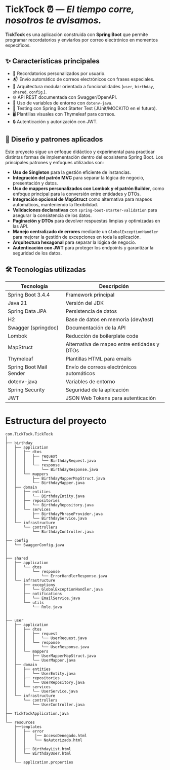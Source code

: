 # TickTock ⏰ — *El tiempo corre, nosotros te avisamos.*

**TickTock** es una aplicación construida con **Spring Boot** que permite programar recordatorios y enviarlos por correo electrónico en momentos específicos.

## ✨ Características principales

- 🔔 Recordatorios personalizados por usuario.
- 📬 Envío automático de correos electrónicos con frases especiales.
- 🧩 Arquitectura modular orientada a funcionalidades (`user`, `birthday`, `shared`, `config`.).
- 🌐 API REST documentada con Swagger/OpenAPI.
- 🌱 Uso de variables de entorno con `dotenv-java`.
- 🧪 Testing con Spring Boot Starter Test (JUnit/MOCKITO en el futuro).
- 🖥️ Plantillas visuales con Thymeleaf para correos.
- 🔒 Autenticación y autorización con JWT.

## 🔧 Diseño y patrones aplicados

Este proyecto sigue un enfoque didáctico y experimental para practicar distintas formas de implementación dentro del ecosistema Spring Boot. Los principales patrones y enfoques utilizados son:

- **Uso de Singleton** para la gestión eficiente de instancias.
- **Integración del patrón MVC** para separar la lógica de negocio, presentación y datos.
- **Uso de mappers personalizados con Lombok y el patrón Builder**, como enfoque principal para la conversión entre entidades y DTOs.
- **Integración opcional de MapStruct** como alternativa para mapeos automáticos, manteniendo la flexibilidad.
- **Validaciones declarativas** con `spring-boot-starter-validation` para asegurar la consistencia de los datos.
- **Paginación y DTOs** para devolver respuestas limpias y optimizadas en las API.
- **Manejo centralizado de errores** mediante un `GlobalExceptionHandler` para mejorar la gestión de excepciones en toda la aplicación.
- **Arquitectura hexagonal** para separar la lógica de negocio.
- **Autenticación con JWT** para proteger los endpoints y garantizar la seguridad de los datos.


## 🛠️ Tecnologías utilizadas

| Tecnología           | Descripción                                |
|----------------------|--------------------------------------------|
| Spring Boot 3.4.4    | Framework principal                        |
| Java 21              | Versión del JDK                           |
| Spring Data JPA      | Persistencia de datos                     |
| H2                   | Base de datos en memoria (dev/test)       |
| Swagger (springdoc)  | Documentación de la API                   |
| Lombok               | Reducción de boilerplate code             |
| MapStruct            | Alternativa de mapeo entre entidades y DTOs |
| Thymeleaf            | Plantillas HTML para emails               |
| Spring Boot Mail Sender  | Envío de correos electrónicos automáticos|
| dotenv-java          | Variables de entorno                      |
| Spring Security      | Seguridad de la aplicación                |
| JWT                  | JSON Web Tokens para autenticación        |


# Estructura del proyecto
```plaintext
com.TickTock.TickTock
│
├── birthday
│   ├── application
│   │   ├── dtos
│   │   │   ├── request
│   │   │   │   └── BirthdayRequest.java
│   │   │   └── response
│   │   │       └── BirthdayResponse.java
│   │   └── mappers
│   │       ├── BirthdayMapperMapStruct.java
│   │       └── BirthdayMapper.java
│   ├── domain
│   │   ├── entities
│   │   │   └── BirthdayEntity.java
│   │   ├── repositories
│   │   │   └── BirthdayRepository.java
│   │   └── services
│   │       ├── BirthdayPhraseProvider.java
│   │       └── BirthdayService.java
│   └── infrastructure
│       └── controllers
│           └── BirthdayController.java
│
├── config
│   └── SwaggerConfig.java
│
│
├── shared
│   ├── application
│   │   └── dtos
│   │       └── response
│   │           └── ErrorHandlerResponse.java
│   └── infrastructure
│       ├── exceptions
│       │   └── GlobalExceptionHandler.java
│       ├── notifications
│       │   └── EmailService.java
│       └── utils
│           └── Role.java  
│    
│
├── user
│   ├── application
│   │   ├── dtos
│   │   │   ├── request
│   │   │   │   └── UserRequest.java
│   │   │   └── response
│   │   │       └── UserResponse.java
│   │   └── mappers
│   │       ├── UserMapperMapStruct.java
│   │       └── UserMapper.java
│   ├── domain
│   │   ├── entities
│   │   │   └── UserEntity.java
│   │   ├── repositories
│   │   │   └── UserRepository.java
│   │   └── services
│   │       └── UserService.java
│   └── infrastructure
│       └── controllers
│           └── UserController.java
│
├── TickTockApplication.java
│
└── resources
    ├──templates
    │   ├── error
    │   │    │── AccesoDenegado.html
    │   │    └── NoAutorizado.html
    │   │
    │   ├── BirthdayList.html
    │   └── BirthdayUser.html
    │
    └── application.properties
```